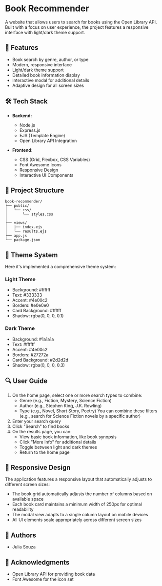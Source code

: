 # Book Recommender

A website that allows users to search for books using the Open Library API. Built with a focus on user experience, the project features a responsive interface with light/dark theme support.

## 🚀 Features

- Book search by genre, author, or type
- Modern, responsive interface
- Light/dark theme support
- Detailed book information display
- Interactive modal for additional details
- Adaptive design for all screen sizes

## 🛠️ Tech Stack

- **Backend:**
  - Node.js
  - Express.js
  - EJS (Template Engine)
  - Open Library API Integration

- **Frontend:**
  - CSS (Grid, Flexbox, CSS Variables)
  - Font Awesome Icons
  - Responsive Design
  - Interactive UI Components

## 🔧 Project Structure

```
book-recommender/
├── public/
│   └── css/
│       └── styles.css
│   
├── views/
│   ├── index.ejs
│   └── results.ejs
├── app.js
└── package.json
```

## 🎨 Theme System

Here it's implemented a comprehensive theme system:

### Light Theme
- Background: #ffffff
- Text: #333333
- Accent: #4e00c2
- Borders: #e0e0e0
- Card Background: #ffffff
- Shadow: rgba(0, 0, 0, 0.1)

### Dark Theme
- Background: #1a1a1a
- Text: #ffffff
- Accent: #4e00c2
- Borders: #27272a
- Card Background: #2d2d2d
- Shadow: rgba(0, 0, 0, 0.3)

## 🔍 User Guide

1. On the home page, select one or more search types to combine:
   - Genre (e.g., Fiction, Mystery, Science Fiction)
   - Author (e.g., Stephen King, J.K. Rowling)
   - Type (e.g., Novel, Short Story, Poetry)
   You can combine these filters (e.g., search for Science Fiction novels by a specific author)
2. Enter your search query
3. Click "Search" to find books
4. On the results page, you can:
   - View basic book information, like book synopsis
   - Click "More Info" for additional details
   - Toggle between light and dark themes
   - Return to the home page

## 📱 Responsive Design

The application features a responsive layout that automatically adjusts to different screen sizes:

- The book grid automatically adjusts the number of columns based on available space
- Each book card maintains a minimum width of 250px for optimal readability
- The modal view adapts to a single column layout on mobile devices
- All UI elements scale appropriately across different screen sizes

## 👥 Authors

- Julia Souza

## 🙏 Acknowledgments

- Open Library API for providing book data
- Font Awesome for the icon set